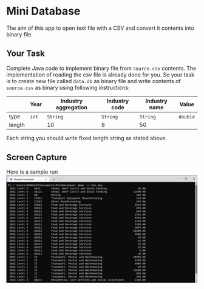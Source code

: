 # Mini Database

The aim of this app to open text file with a CSV and convert it contents into binary file.

## Your Task
Complete Java code to implement binary file from `source.csv` contents. The implementation of reading the csv file is already done for you. So your task is to create new file called `data.db` as binary file and write contents of `source.csv` as binary using following instructions: 

|   | Year | Industry aggregation | Industry code | Industry name | Value |
| ---- | --- | ------------------ | ------------- | ------------- | ----- |
| type | `int` | `String`         | `String`      | `String`      | `double` |
| length |  |  10 | 8 | 50 |  |

Each string you should write fixed length string as stated above.

## Screen Capture
Here is a sample run
![Screen Capture](/images/screen-capture.png)